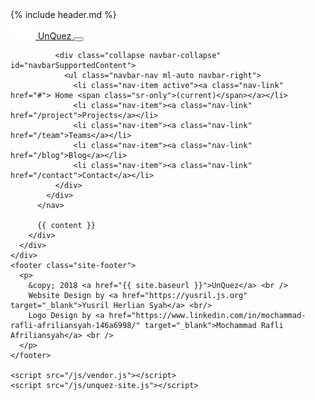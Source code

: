 <html>
  {% include header.md %}

  <body>
    <div class="main">
      <div class="homepage">
        <div class="homepage-content">
          <nav class="navbar navbar-expand-lg navbar-dark bg-dark">
            <div class="container">
              <a class="navbar-brand" href="{{ site.baseurl }}">
                <img src="/img/logo.png" /> UnQuez
              </a>
              <button class="navbar-toggler" type="button" data-toggle="collapse" data-target="#navbarSupportedContent" aria-controls="navbarSupportedContent" aria-expanded="false" aria-label="Toggle navigation">
                <span class="navbar-toggler-icon"></span>
              </button>

              <div class="collapse navbar-collapse" id="navbarSupportedContent">
                <ul class="navbar-nav ml-auto navbar-right">
                  <li class="nav-item active"><a class="nav-link" href="#"> Home <span class="sr-only">(current)</span></a></li>
                  <li class="nav-item"><a class="nav-link" href="/project">Projects</a></li>
                  <li class="nav-item"><a class="nav-link" href="/team">Teams</a></li>
                  <li class="nav-item"><a class="nav-link" href="/blog">Blog</a></li>
                  <li class="nav-item"><a class="nav-link" href="/contact">Contact</a></li>
              </div>
            </div>
          </nav>

          {{ content }}
        </div>
      </div>
    </div>
    <footer class="site-footer">
      <p>
        &copy; 2018 <a href="{{ site.baseurl }}">UnQuez</a> <br />
        Website Design by <a href="https://yusril.js.org" target="_blank">Yusril Herlian Syah</a> <br/>
        Logo Design by <a href="https://www.linkedin.com/in/mochammad-rafli-afriliansyah-146a6998/" target="_blank">Mochammad Rafli Afriliansyah</a> <br />
      </p>
    </footer>

    <script src="/js/vendor.js"></script>
    <script src="/js/unquez-site.js"></script>

  </body>
</html>
